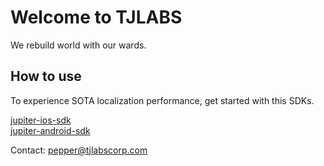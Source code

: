 # Welcome to TJLABS

We rebuild world with our wards.  

## How to use

To experience SOTA localization performance, get started with this SDKs.  

[jupiter-ios-sdk](https://github.com/tjlabs/jupiter-sdk-ios)  
[jupiter-android-sdk](https://github.com/tjlabs/jupiter-android_v2)

Contact: pepper@tjlabscorp.com  
